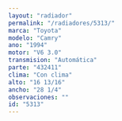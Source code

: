 ```yaml
---
layout: "radiador"
permalink: "/radiadores/5313/"
marca: "Toyota"
modelo: "Camry"
ano: "1994"
motor: "V6 3.0"
transmision: "Automática"
parte: "432411"
clima: "Con clima"
alto: "16 13/16"
ancho: "28 1/4"
observaciones: ""
id: "5313"
---
```



